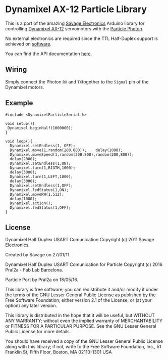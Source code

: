 # Dynamixel AX-12 Particle Library

This is a port of the amazing [Savage Electronics](http://savageelectronics.blogspot.com.es/2011/01/arduino-y-dynamixel-ax-12.html) Arduino library for controlling [Dynamixel AX-12](http://support.robotis.com/en/product/dynamixel/ax_series/dxl_ax_actuator.htm) servomotors with the [Particle Photon](https://www.particle.io/).

No external electronics are required since the TTL Half-Duplex support is achieved on [software](https://docs.particle.io/reference/firmware/photon/#halfduplex-).

You can find the API documentation [here](http://austinlpalmer.com/Projects/Documentr/#/home).

## Wiring

Simply connect the Photon `RX` and `TX`together to the `Signal` pin of the Dynamixel motors.

## Example

```
#include <DynamixelParticleSerial.h>

void setup(){
 Dynamixel.beginHalf(1000000);
}

void loop(){
  Dynamixel.setEndless(1, OFF);
  Dynamixel.move(1,random(200,800));    delay(1000);
  Dynamixel.moveSpeed(1,random(200,800),random(200,800));
  delay(2000);
  Dynamixel.setEndless(1,ON);
  Dynamixel.turn(1,RIGTH,1000);
  delay(3000);
  Dynamixel.turn(1,LEFT,1000);
  delay(3000);
  Dynamixel.setEndless(1,OFF);
  Dynamixel.ledStatus(1,ON);
  Dynamixel.moveRW(1,512);
  delay(1000);
  Dynamixel.action();
  Dynamixel.ledStatus(1,OFF);
}
```

## License

Dynamixel Half Duplex USART Comunication
Copyright (c) 2011 Savage Electronics.

Created by Savage on 27/01/11.

Dynamixel Half Duplex USART Comunication for Particle
Copyright (c) 2016 Pral2a - Fab Lab Barcelona.

Particle Port by Pral2a on 18/05/16.

This library is free software; you can redistribute it and/or modify it under the terms of the GNU Lesser General Public License as published by the Free Software Foundation; either version 2.1 of the License, or (at your option) any later version.

This library is distributed in the hope that it will be useful, but WITHOUT ANY WARRANTY; without even the implied warranty of MERCHANTABILITY or FITNESS FOR A PARTICULAR PURPOSE.  See the GNU Lesser General Public License for more details.

You should have received a copy of the GNU Lesser General Public License along with this library; if not, write to the Free Software Foundation, Inc., 51 Franklin St, Fifth Floor, Boston, MA  02110-1301  USA
